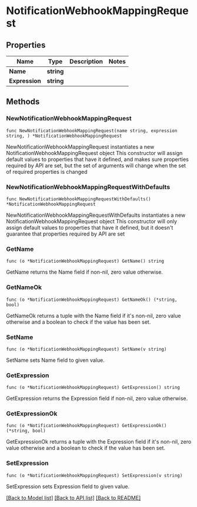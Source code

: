 # NotificationWebhookMappingRequest

## Properties

Name | Type | Description | Notes
------------ | ------------- | ------------- | -------------
**Name** | **string** |  | 
**Expression** | **string** |  | 

## Methods

### NewNotificationWebhookMappingRequest

`func NewNotificationWebhookMappingRequest(name string, expression string, ) *NotificationWebhookMappingRequest`

NewNotificationWebhookMappingRequest instantiates a new NotificationWebhookMappingRequest object
This constructor will assign default values to properties that have it defined,
and makes sure properties required by API are set, but the set of arguments
will change when the set of required properties is changed

### NewNotificationWebhookMappingRequestWithDefaults

`func NewNotificationWebhookMappingRequestWithDefaults() *NotificationWebhookMappingRequest`

NewNotificationWebhookMappingRequestWithDefaults instantiates a new NotificationWebhookMappingRequest object
This constructor will only assign default values to properties that have it defined,
but it doesn't guarantee that properties required by API are set

### GetName

`func (o *NotificationWebhookMappingRequest) GetName() string`

GetName returns the Name field if non-nil, zero value otherwise.

### GetNameOk

`func (o *NotificationWebhookMappingRequest) GetNameOk() (*string, bool)`

GetNameOk returns a tuple with the Name field if it's non-nil, zero value otherwise
and a boolean to check if the value has been set.

### SetName

`func (o *NotificationWebhookMappingRequest) SetName(v string)`

SetName sets Name field to given value.


### GetExpression

`func (o *NotificationWebhookMappingRequest) GetExpression() string`

GetExpression returns the Expression field if non-nil, zero value otherwise.

### GetExpressionOk

`func (o *NotificationWebhookMappingRequest) GetExpressionOk() (*string, bool)`

GetExpressionOk returns a tuple with the Expression field if it's non-nil, zero value otherwise
and a boolean to check if the value has been set.

### SetExpression

`func (o *NotificationWebhookMappingRequest) SetExpression(v string)`

SetExpression sets Expression field to given value.



[[Back to Model list]](../README.md#documentation-for-models) [[Back to API list]](../README.md#documentation-for-api-endpoints) [[Back to README]](../README.md)



